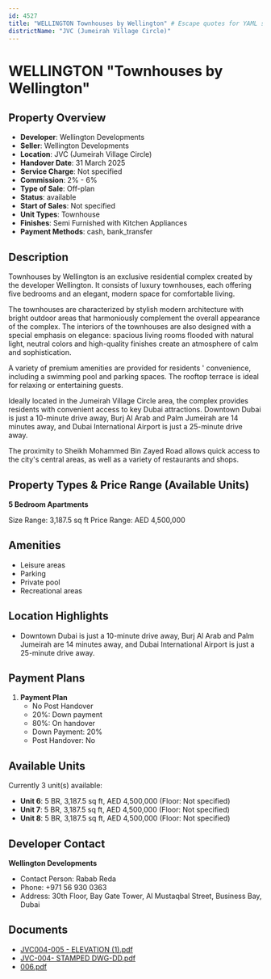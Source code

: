 ```yaml
---
id: 4527
title: "WELLINGTON Townhouses by Wellington" # Escape quotes for YAML string
districtName: "JVC (Jumeirah Village Circle)"
---
```


# WELLINGTON "Townhouses by Wellington"

## Property Overview
- **Developer**: Wellington Developments
- **Seller**: Wellington Developments
- **Location**: JVC (Jumeirah Village Circle)
- **Handover Date**: 31 March 2025
- **Service Charge**: Not specified
- **Commission**: 2% - 6%
- **Type of Sale**: Off-plan
- **Status**: available
- **Start of Sales**: Not specified
- **Unit Types**: Townhouse
- **Finishes**: Semi Furnished with Kitchen Appliances
- **Payment Methods**: cash, bank_transfer

## Description
Townhouses by Wellington is an exclusive residential complex created by the developer Wellington. It consists of luxury townhouses, each offering five bedrooms and an elegant, modern space for comfortable living.

The townhouses are characterized by stylish modern architecture with bright outdoor areas that harmoniously complement the overall appearance of the complex. The interiors of the townhouses are also designed with a special emphasis on elegance: spacious living rooms flooded with natural light, neutral colors and high-quality finishes create an atmosphere of calm and sophistication.

A variety of premium amenities are provided for residents ' convenience, including a swimming pool and parking spaces. The rooftop terrace is ideal for relaxing or entertaining guests.

Ideally located in the Jumeirah Village Circle area, the complex provides residents with convenient access to key Dubai attractions. Downtown Dubai is just a 10-minute drive away, Burj Al Arab and Palm Jumeirah are 14 minutes away, and Dubai International Airport is just a 25-minute drive away.

The proximity to Sheikh Mohammed Bin Zayed Road allows quick access to the city's central areas, as well as a variety of restaurants and shops.

## Property Types & Price Range (Available Units)
**5 Bedroom Apartments**

Size Range: 3,187.5 sq ft
Price Range: AED 4,500,000

## Amenities
- Leisure areas
- Parking
- Private pool
- Recreational areas

## Location Highlights
- Downtown Dubai is just a 10-minute drive away, Burj Al Arab and Palm Jumeirah are 14 minutes away, and Dubai International Airport is just a 25-minute drive away.

## Payment Plans
1. **Payment Plan**
   - No Post Handover
   - 20%: Down payment
   - 80%: On handover
   - Down Payment: 20%
   - Post Handover: No

## Available Units
Currently 3 unit(s) available:
- **Unit 6**: 5 BR, 3,187.5 sq ft, AED 4,500,000 (Floor: Not specified)
- **Unit 7**: 5 BR, 3,187.5 sq ft, AED 4,500,000 (Floor: Not specified)
- **Unit 8**: 5 BR, 3,187.5 sq ft, AED 4,500,000 (Floor: Not specified)

## Developer Contact
**Wellington Developments**
- Contact Person: Rabab Reda
- Phone: +971 56 930 0363
- Address: 30th Floor, Bay Gate Tower, Al Mustaqbal Street, Business Bay, Dubai

## Documents
- [JVC004-005 - ELEVATION (1).pdf](https://cdn.geniemap.net/2025/02/24/RlytPLeum00t8aozloXBPu29BbH1jrdYL7hmSIbB.pdf)
- [JVC-004- STAMPED DWG-DD.pdf](https://cdn.geniemap.net/2025/02/25/lcc9RM1k7Leh1KMDPYrWwlrAYGktvorbJQbDDZck.pdf)
- [006.pdf](https://cdn.geniemap.net/2025/03/17/jUVw4fuYwfuUx3g8oaBT0fvr0R98NzkEWI3azpNP.pdf)
